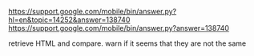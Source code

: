https://support.google.com/mobile/bin/answer.py?hl=en&topic=14252&answer=138740 
https://support.google.com/mobile/bin/answer.py?answer=138740 

retrieve HTML and compare. warn if it seems that they are not the same
